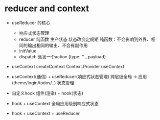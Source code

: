# reducer and context
- useReducer 的核心
    - 响应式状态管理
    - reducer 纯函数  生产状态 状态改变定规矩
        纯函数：不会影响到外界、相同的输出相同的输出、不会有副作用
    - initValue
    - dispatch 派发一个action
        {type: '' , payload}
- useContext
    createContext
    Context.Provider
    useContext
- useContext(通信) + useReducer(响应式状态管理)
    跨层级全局 -> 应用(theme/login/todos/..) 状态管理

- 自定义hook
    组件(渲染) + hook(状态)

- hook + useContext
    全局应用级别响应式状态
- hook + useContext + useReducer